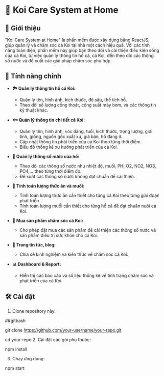 # 🐠 Koi Care System at Home

## 📖 Giới thiệu

"Koi Care System at Home" là phần mềm được xây dựng bằng ReactJS, giúp quản lý và chăm sóc cá Koi tại nhà một cách hiệu quả. Với các tính năng toàn diện, phần mềm này giúp bạn theo dõi và cải thiện điều kiện sống của cá Koi, từ việc quản lý thông tin hồ cá, cá Koi, đến theo dõi các thông số nước và đề xuất các giải pháp chăm sóc phù hợp.

## 🚀 Tính năng chính

- **🏞️ Quản lý thông tin hồ cá Koi:**
  - Quản lý tên, hình ảnh, kích thước, độ sâu, thể tích hồ.
  - Theo dõi số lượng cống thoát, công suất máy bơm, và các thông tin kỹ thuật khác.

- **🐟 Quản lý thông tin chi tiết cá Koi:**
  - Quản lý tên, hình ảnh, vóc dáng, tuổi, kích thước, trọng lượng, giới tính, giống, nguồn gốc xuất xứ, giá bán, hồ đang ở.
  - Cập nhật thông tin phát triển của cá Koi theo từng thời điểm.
  - Biểu đồ thống kê xu hướng phát triển của cá Koi.

- **🌊 Quản lý thông số nước của hồ:**
  - Theo dõi các thông số nước như nhiệt độ, muối, PH, O2, NO2, NO3, PO4,... theo từng thời điểm đo.
  - Đề xuất các thông số nước không đạt chuẩn để cải thiện.

- **📏 Tính toán lượng thức ăn và muối:**
  - Tính toán lượng thức ăn cần thiết cho từng cá Koi theo từng giai đoạn phát triển.
  - Tính toán lượng muối cần thiết cho từng hồ cá để đạt chuẩn nuôi cá Koi.

- **🛒 Mua sản phẩm chăm sóc cá Koi:**
  - Cho phép đặt mua các sản phẩm để cải thiện các thông số nước và sản phẩm điều trị sức khỏe cho cá Koi.

- **📰 Trang tin tức, blog:**
  - Chia sẻ kinh nghiệm và kiến thức về chăm sóc cá Koi.

- **📊 Dashboard & Report:**
  - Hiển thị các báo cáo và số liệu thống kê về tình trạng chăm sóc và phát triển của cá Koi.

## 🛠️ Cài đặt

1. Clone repository này:

##gitbash

git clone https://github.com/your-username/your-repo.git

cd your-repo
2. Cài đặt các gói phụ thuộc:

  npm install

3. Chạy ứng dụng:

  npm start





